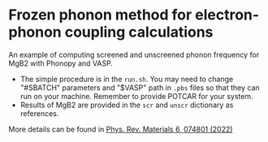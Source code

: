 # Frozen phonon method for electron-phonon coupling calculations

An example of computing screened and unscreened phonon frequency for MgB2 with Phonopy and VASP.

* The simple procedure is in the `run.sh`. You may need to change "#SBATCH" parameters and "$VASP" path in `.pbs` files so that they can run on your machine. Remember to provide POTCAR for your system.
* Results of MgB2 are provided in the `scr` and `unscr` dictionary as references.

More details can be found in [Phys. Rev. Materials 6, 074801 (2022)](https://doi.org/10.1103/PhysRevMaterials.6.074801)

